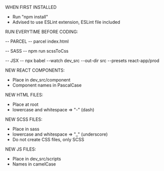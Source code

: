 WHEN FIRST INSTALLED

- Run "npm install"
- Advised to use ESLint extension, ESLint file included

RUN EVERYTIME BEFORE CODING:

-- PARCEL --
parcel index.html

-- SASS --
npm run scssToCss

-- JSX --
npx babel --watch dev_src --out-dir src --presets react-app/prod

NEW REACT COMPONENTS:

- Place in dev_src/component
- Component names in PascalCase

NEW HTML FILES:

- Place at root
- lowercase and whitespace => "-" (dash)

NEW SCSS FILES:

- Place in sass
- lowercase and whitespace => "_" (underscore)
- Do not create CSS files, only SCSS

NEW JS FILES:

- Place in dev_src/scripts
- Names in camelCase
